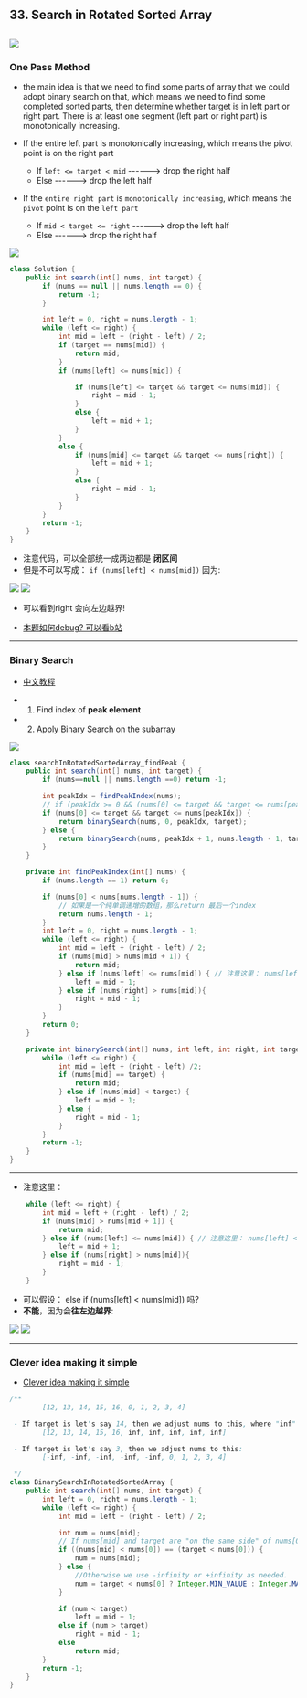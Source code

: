 ## 33. Search in Rotated Sorted Array
![](img/2022-05-22-21-09-41.png)
---
### One Pass Method


-  the main idea is that we need to find some parts of array that we could adopt
   binary search on that, which means we need to find some completed sorted parts, 
   then determine whether target is in left part or right part. There is at least one 
   segment (left part or right part) is monotonically increasing.

- If the entire left part is monotonically increasing, which means the pivot point is 
  on the right part
  - If `left <= target < mid` ------> drop the right half
  - Else ------> drop the left half
- If the `entire right part` is `monotonically increasing`, which means the `pivot` point 
  is on the `left part`
  - If `mid < target <= right` ------> drop the left half
  - Else ------> drop the right half

![](img/2022-05-23-13-09-22.png)

```java
class Solution {
    public int search(int[] nums, int target) {
        if (nums == null || nums.length == 0) {
            return -1;
        }

        int left = 0, right = nums.length - 1;
        while (left <= right) {
            int mid = left + (right - left) / 2;
            if (target == nums[mid]) {
                return mid;
            }
            if (nums[left] <= nums[mid]) {

                if (nums[left] <= target && target <= nums[mid]) {
                    right = mid - 1;
                }
                else {
                    left = mid + 1;
                }
            }
            else {
                if (nums[mid] <= target && target <= nums[right]) {
                    left = mid + 1;
                }
                else {
                    right = mid - 1;
                }
            }
        }
        return -1;
    }
}
```


- 注意代码，可以全部统一成两边都是 **闭区间**
- 但是不可以写成： `if (nums[left] < nums[mid])` 因为:

![](img/2023-04-08-14-10-02.png)
![](img/2023-04-08-14-11-10.png)
 
- 可以看到right 会向左边越界!

- [本题如何debug? 可以看b站](https://www.bilibili.com/video/BV1pp4y1W7eZ/?spm_id_from=333.880.my_history.page.click&vd_source=333bb18bd89bdbb4a7c9b3b16c3947f3)

---

### Binary Search

- [中文教程](https://www.youtube.com/watch?v=IQyJX5ddEx0)

- 1. Find index of **peak element**
- 2. Apply Binary Search on the subarray

![](img/2023-04-02-19-22-40.png)


```java
class searchInRotatedSortedArray_findPeak {
    public int search(int[] nums, int target) {
        if (nums==null || nums.length ==0) return -1;

        int peakIdx = findPeakIndex(nums);
        // if (peakIdx >= 0 && (nums[0] <= target && target <= nums[peakIdx]))
        if (nums[0] <= target && target <= nums[peakIdx]) {
            return binarySearch(nums, 0, peakIdx, target);
        } else {
            return binarySearch(nums, peakIdx + 1, nums.length - 1, target);
        }
    }

    private int findPeakIndex(int[] nums) {
        if (nums.length == 1) return 0;

        if (nums[0] < nums[nums.length - 1]) {
            // 如果是一个纯单调递增的数组，那么return 最后一个index
            return nums.length - 1;
        }
        int left = 0, right = nums.length - 1;
        while (left <= right) {
            int mid = left + (right - left) / 2;
            if (nums[mid] > nums[mid + 1]) {
                return mid;
            } else if (nums[left] <= nums[mid]) { // 注意这里： nums[left] <= nums[mid]
                left = mid + 1;
            } else if (nums[right] > nums[mid]){
                right = mid - 1;
            }
        }
        return 0;
    }

    private int binarySearch(int[] nums, int left, int right, int target) {
        while (left <= right) {
            int mid = left + (right - left) /2;
            if (nums[mid] == target) {
                return mid;
            } else if (nums[mid] < target) {
                left = mid + 1;
            } else {
                right = mid - 1;
            }
        }
        return -1;
    }
}
```
---
- 注意这里：

```java
    while (left <= right) {
        int mid = left + (right - left) / 2;
        if (nums[mid] > nums[mid + 1]) {
            return mid;
        } else if (nums[left] <= nums[mid]) { // 注意这里： nums[left] <= nums[mid]
            left = mid + 1;
        } else if (nums[right] > nums[mid]){
            right = mid - 1;
        }
    }
```

- 可以假设： else if (nums[left] < nums[mid])  吗?
- **不能**，因为会**往左边越界**:

![](img/2023-04-08-13-44-40.png)
![](img/2023-04-08-13-45-25.png)

---
### Clever idea making it simple
- [Clever idea making it simple](https://leetcode.com/problems/search-in-rotated-sorted-array/discuss/14435/clever-idea-making-it-simple)


```java
/**
        [12, 13, 14, 15, 16, 0, 1, 2, 3, 4]

 - If target is let's say 14, then we adjust nums to this, where "inf" means infinity:
        [12, 13, 14, 15, 16, inf, inf, inf, inf, inf]

 - If target is let's say 3, then we adjust nums to this:
        [-inf, -inf, -inf, -inf, -inf, 0, 1, 2, 3, 4]

 */
class BinarySearchInRotatedSortedArray {
    public int search(int[] nums, int target) {
        int left = 0, right = nums.length - 1;
        while (left <= right) {
            int mid = left + (right - left) / 2;

            int num = nums[mid];
            // If nums[mid] and target are "on the same side" of nums[0], we just take nums[mid].
            if ((nums[mid] < nums[0]) == (target < nums[0])) {
                num = nums[mid];
            } else {
                //Otherwise we use -infinity or +infinity as needed.
                num = target < nums[0] ? Integer.MIN_VALUE : Integer.MAX_VALUE;
            }

            if (num < target)
                left = mid + 1;
            else if (num > target)
                right = mid - 1;
            else
                return mid;
        }
        return -1;
    }
}
```